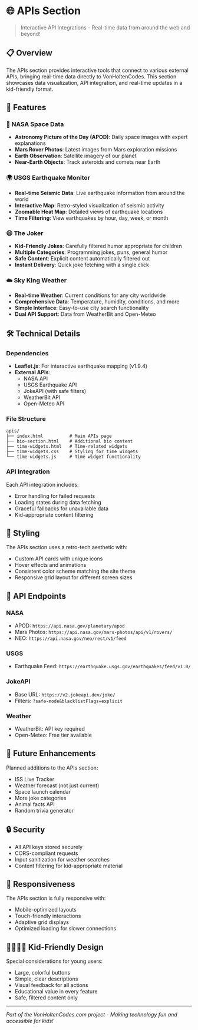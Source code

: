 # 🌐 APIs Section

> Interactive API Integrations - Real-time data from around the web and beyond!

## 📋 Overview

The APIs section provides interactive tools that connect to various external APIs, bringing real-time data directly to VonHoltenCodes. This section showcases data visualization, API integration, and real-time updates in a kid-friendly format.

## 🔧 Features

### 🚀 NASA Space Data
- **Astronomy Picture of the Day (APOD)**: Daily space images with expert explanations
- **Mars Rover Photos**: Latest images from Mars exploration missions
- **Earth Observation**: Satellite imagery of our planet
- **Near-Earth Objects**: Track asteroids and comets near Earth

### 🌍 USGS Earthquake Monitor
- **Real-time Seismic Data**: Live earthquake information from around the world
- **Interactive Map**: Retro-styled visualization of seismic activity
- **Zoomable Heat Map**: Detailed views of earthquake locations
- **Time Filtering**: View earthquakes by hour, day, week, or month

### 😄 The Joker
- **Kid-Friendly Jokes**: Carefully filtered humor appropriate for children
- **Multiple Categories**: Programming jokes, puns, general humor
- **Safe Content**: Explicit content automatically filtered out
- **Instant Delivery**: Quick joke fetching with a single click

### ☁️ Sky King Weather
- **Real-time Weather**: Current conditions for any city worldwide
- **Comprehensive Data**: Temperature, humidity, conditions, and more
- **Simple Interface**: Easy-to-use city search functionality
- **Dual API Support**: Data from WeatherBit and Open-Meteo

## 🛠 Technical Details

### Dependencies
- **Leaflet.js**: For interactive earthquake mapping (v1.9.4)
- **External APIs**:
  - NASA API
  - USGS Earthquake API
  - JokeAPI (with safe filters)
  - WeatherBit API
  - Open-Meteo API

### File Structure
```
apis/
├── index.html          # Main APIs page
├── bio-section.html    # Additional bio content
├── time-widgets.html   # Time-related widgets
├── time-widgets.css    # Styling for time widgets
└── time-widgets.js     # Time widget functionality
```

### API Integration
Each API integration includes:
- Error handling for failed requests
- Loading states during data fetching
- Graceful fallbacks for unavailable data
- Kid-appropriate content filtering

## 🎨 Styling

The APIs section uses a retro-tech aesthetic with:
- Custom API cards with unique icons
- Hover effects and animations
- Consistent color scheme matching the site theme
- Responsive grid layout for different screen sizes

## 🔗 API Endpoints

### NASA
- APOD: `https://api.nasa.gov/planetary/apod`
- Mars Photos: `https://api.nasa.gov/mars-photos/api/v1/rovers/`
- NEO: `https://api.nasa.gov/neo/rest/v1/feed`

### USGS
- Earthquake Feed: `https://earthquake.usgs.gov/earthquakes/feed/v1.0/`

### JokeAPI
- Base URL: `https://v2.jokeapi.dev/joke/`
- Filters: `?safe-mode&blacklistFlags=explicit`

### Weather
- WeatherBit: API key required
- Open-Meteo: Free tier available

## 🚀 Future Enhancements

Planned additions to the APIs section:
- ISS Live Tracker
- Weather forecast (not just current)
- Space launch calendar
- More joke categories
- Animal facts API
- Random trivia generator

## 🔒 Security

- All API keys stored securely
- CORS-compliant requests
- Input sanitization for weather searches
- Content filtering for kid-appropriate material

## 📱 Responsiveness

The APIs section is fully responsive with:
- Mobile-optimized layouts
- Touch-friendly interactions
- Adaptive grid displays
- Optimized loading for slower connections

## 👨‍👩‍👧‍👦 Kid-Friendly Design

Special considerations for young users:
- Large, colorful buttons
- Simple, clear descriptions
- Visual feedback for all actions
- Educational value in every feature
- Safe, filtered content only

---

_Part of the VonHoltenCodes.com project - Making technology fun and accessible for kids!_